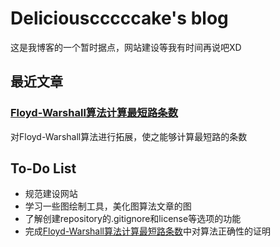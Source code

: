 # Deliciouscccccake's blog

这是我博客的一个暂时据点，网站建设等我有时间再说吧XD

## 最近文章

### [Floyd-Warshall算法计算最短路条数](.\《数据结构》内容补充\FloydShortestPathCount.html)

对Floyd-Warshall算法进行拓展，使之能够计算最短路的条数

## To-Do List

* 规范建设网站
* 学习一些图绘制工具，美化图算法文章的图
* 了解创建repository的.gitignore和license等选项的功能
* 完成[Floyd-Warshall算法计算最短路条数](.\《数据结构》内容补充\FloydShortestPathCount.html)中对算法正确性的证明
